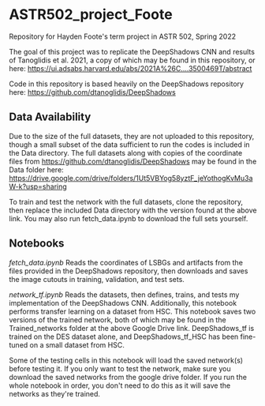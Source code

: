 # ASTR502_project_Foote
Repository for Hayden Foote's term project in ASTR 502, Spring 2022

The goal of this project was to replicate the DeepShadows CNN and results of Tanoglidis et al. 2021, a copy of which may be found in this repository, or here: https://ui.adsabs.harvard.edu/abs/2021A%26C....3500469T/abstract

Code in this repository is based heavily on the DeepShadows repository here: https://github.com/dtanoglidis/DeepShadows

## Data Availability
Due to the size of the full datasets, they are not uploaded to this repository, though a small subset of the data sufficient to run the codes is included in the Data directory. The full datasets along with copies of the coordinate files from https://github.com/dtanoglidis/DeepShadows may be found in the Data folder here: https://drive.google.com/drive/folders/1Ut5VBYog58yztF_jeYothogKvMu3aW-k?usp=sharing

To train and test the network with the full datasets, clone the repository, then replace the included Data directory with the version found at the above link. You may also run fetch_data.ipynb to download the full sets yourself.

## Notebooks 
*fetch_data.ipynb* Reads the coordinates of LSBGs and artifacts from the files provided in the DeepShadows repository, then downloads and saves the image cutouts in training, validation, and test sets. 

*network_tf.ipynb* Reads the datasets, then defines, trains, and tests my implementation of the DeepShadows CNN. Additionally, this notebook performs transfer learning on a dataset from HSC. This notebook saves two versions of the trained network, both of which may be found in the Trained_networks folder at the above Google Drive link. DeepShadows_tf is trained on the DES dataset alone, and DeepShadows_tf_HSC has been fine-tuned on a small dataset from HSC.

Some of the testing cells in this notebook will load the saved network(s) before testing it. If you only want to test the network, make sure you download the saved networks from the google drive folder. If you run the whole notebook in order, you don't need to do this as it will save the networks as they're trained. 
